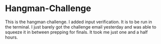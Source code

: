 # Hangman-Challenge
This is the hangman challenge. I added input verification. It is to be run in the terminal. 
I just barely got the challenge email yesterday and was able to squeeze it in between prepping for finals. It took me just one and a half hours. 
